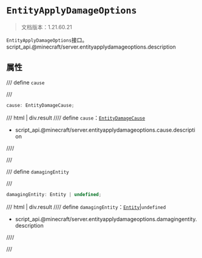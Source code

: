 # `EntityApplyDamageOptions`

> 文档版本：1.21.60.21

`EntityApplyDamageOptions`接口。script_api.@minecraft/server.entityapplydamageoptions.description

## 属性

/// define
`cause`


///

```js
cause: EntityDamageCause;
```

/// html | div.result
//// define
`cause`：[`EntityDamageCause`](./entitydamagecause.md)

- script_api.@minecraft/server.entityapplydamageoptions.cause.description


////

///


/// define
`damagingEntity`


///

```js
damagingEntity: Entity | undefined;
```

/// html | div.result
//// define
`damagingEntity`：[`Entity`](./entity.md)|`undefined`

- script_api.@minecraft/server.entityapplydamageoptions.damagingentity.description


////

///

